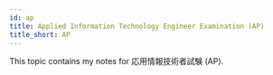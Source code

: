```yaml
---
id: ap
title: Applied Information Technology Engineer Examination (AP)
title_short: AP
---
```


This topic contains my notes for 応用情報技術者試験 (AP).